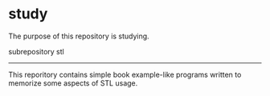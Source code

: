 study
=========
The purpose of this repository is studying.

subrepository stl
_________
This reporitory contains simple book example-like programs written to memorize some aspects of STL usage.
